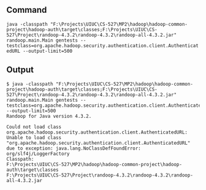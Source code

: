 ## Command
``
java -classpath "F:\Projects\UIUC\CS-527\MP2\hadoop\hadoop-common-project\hadoop-auth\target\classes;F:\Projects\UIUC\CS-527\Project\randoop-4.3.2\randoop-4.3.2\randoop-all-4.3.2.jar" randoop.main.Main gentests --testclass=org.apache.hadoop.security.authentication.client.AuthenticatedURL --output-limit=500
``

## Output
```
$ java -classpath "F:\Projects\UIUC\CS-527\MP2\hadoop\hadoop-common-project\hadoop-auth\target\classes;F:\Projects\UIUC\CS-527\Project\randoop-4.3.2\randoop-4.3.2\randoop-all-4.3.2.jar" randoop.main.Main gentests --testclass=org.apache.hadoop.security.authentication.client.AuthenticatedURL --output-limit=500
Randoop for Java version 4.3.2.

Could not load class org.apache.hadoop.security.authentication.client.AuthenticatedURL: Unable to load class "org.apache.hadoop.security.authentication.client.AuthenticatedURL" due to exception: java.lang.NoClassDefFoundError: org/slf4j/LoggerFactory
Classpath:
F:\Projects\UIUC\CS-527\MP2\hadoop\hadoop-common-project\hadoop-auth\target\classes
F:\Projects\UIUC\CS-527\Project\randoop-4.3.2\randoop-4.3.2\randoop-all-4.3.2.jar
```